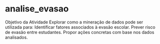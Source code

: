 # analise_evasao
Objetivo da Atividade Explorar como a mineração de dados pode ser utilizada para: Identificar fatores associados à evasão escolar. Prever risco de evasão entre estudantes. Propor ações concretas com base nos dados analisados.
